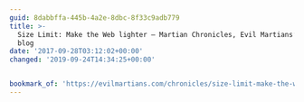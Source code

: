 ```yaml
---
guid: 8dabbffa-445b-4a2e-8dbc-8f33c9adb779
title: >-
  Size Limit: Make the Web lighter — Martian Chronicles, Evil Martians’ team
  blog
date: '2017-09-28T03:12:02+00:00'
changed: '2019-09-24T14:34:25+00:00'


bookmark_of: 'https://evilmartians.com/chronicles/size-limit-make-the-web-lighter'
---
```




